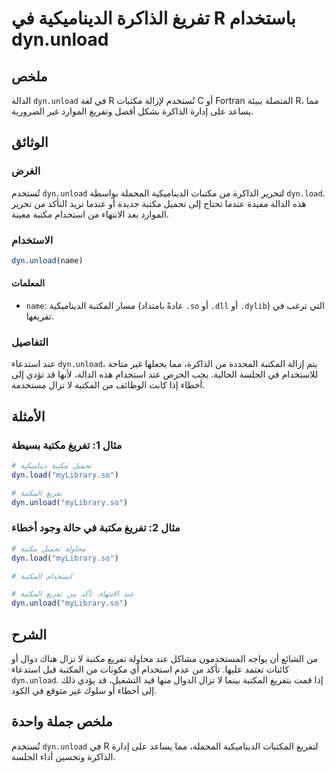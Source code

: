 <!--
Meta Description: # تفريغ الذاكرة الديناميكية في R باستخدام dyn.unload ## ملخص الدالة `dyn.unload` في لغة R تُستخدم لإزالة مكتبات C أو Fortran المتصلة ببيئة R، مما يساع...
Meta Keywords: dyn, unload, المكتبة, مكتبة, تفريغ
-->

# تفريغ الذاكرة الديناميكية في R باستخدام dyn.unload

## ملخص
الدالة `dyn.unload` في لغة R تُستخدم لإزالة مكتبات C أو Fortran المتصلة ببيئة R، مما يساعد على إدارة الذاكرة بشكل أفضل وتفريغ الموارد غير الضرورية.

## الوثائق
### الغرض
تُستخدم `dyn.unload` لتحرير الذاكرة من مكتبات الديناميكية المحملة بواسطة `dyn.load`. هذه الدالة مفيدة عندما تحتاج إلى تحميل مكتبة جديدة أو عندما تريد التأكد من تحرير الموارد بعد الانتهاء من استخدام مكتبة معينة.

### الاستخدام
```R
dyn.unload(name)
```

#### المعلمات
- `name`: مسار المكتبة الديناميكية (عادةً بامتداد `.so` أو `.dll` أو `.dylib`) التي ترغب في تفريغها.

### التفاصيل
عند استدعاء `dyn.unload`، يتم إزالة المكتبة المحددة من الذاكرة، مما يجعلها غير متاحة للاستخدام في الجلسة الحالية. يجب الحرص عند استخدام هذه الدالة، لأنها قد تؤدي إلى أخطاء إذا كانت الوظائف من المكتبة لا تزال مستخدمة.

## الأمثلة
### مثال 1: تفريغ مكتبة بسيطة
```R
# تحميل مكتبة ديناميكية
dyn.load("myLibrary.so")

# تفريغ المكتبة
dyn.unload("myLibrary.so")
```

### مثال 2: تفريغ مكتبة في حالة وجود أخطاء
```R
# محاولة تحميل مكتبة
dyn.load("myLibrary.so")

# استخدام المكتبة

# عند الانتهاء، تأكد من تفريغ المكتبة
dyn.unload("myLibrary.so")
```

## الشرح
من الشائع أن يواجه المستخدمون مشاكل عند محاولة تفريغ مكتبة لا تزال هناك دوال أو كائنات تعتمد عليها. تأكد من عدم استخدام أي مكونات من المكتبة قبل استدعاء `dyn.unload`. إذا قمت بتفريغ المكتبة بينما لا تزال الدوال منها قيد التشغيل، قد يؤدي ذلك إلى أخطاء أو سلوك غير متوقع في الكود.

## ملخص جملة واحدة
تُستخدم `dyn.unload` في R لتفريغ المكتبات الديناميكية المحملة، مما يساعد على إدارة الذاكرة وتحسين أداء الجلسة.
